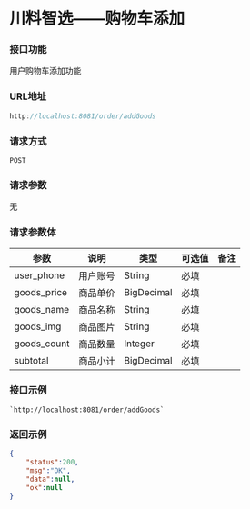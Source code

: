 # 川料智选——购物车添加
### 接口功能

用户购物车添加功能

### URL地址

```javascript
http://localhost:8081/order/addGoods
```

### 请求方式

`POST`

### 请求参数

无

### 请求参数体

| 参数      | 说明                               | 类型      | 可选值       | 备注    |
|---------- |---------------------------------- |---------- |------------- |-------- |
|user_phone  | 用户账号 | String | 必填 | |
|goods_price  | 商品单价 | BigDecimal | 必填 | |
|goods_name | 商品名称 | String | 必填 | |
|goods_img  | 商品图片 | String | 必填 | |
|goods_count  | 商品数量 | Integer | 必填 | |
|subtotal  | 商品小计 | BigDecimal | 必填 | |

### 接口示例

    `http://localhost:8081/order/addGoods`

### 返回示例

```json
{
    "status":200,
    "msg":"OK",
    "data":null,
    "ok":null
}
```
